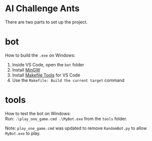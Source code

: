 # AI Challenge Ants
There are two parts to set up the project.

# bot
How to build the `.exe` on Windows:
1. Inside VS Code, open the `bot` folder
1. Install [MinGW](https://code.visualstudio.com/docs/cpp/config-mingw)   
1. Install [Makefile Tools](https://marketplace.visualstudio.com/items?itemName=ms-vscode.makefile-tools) for VS Code
1. Use the `Makefile: Build the current target` command

# tools
How to test the bot on Windows:   
Run: `.\play_one_game.cmd .\MyBot.exe` from the `tools` folder.

Note: `play_one_game.cmd` was updated to remove `RandomBot.py` to allow `MyBot.exe` to play.
